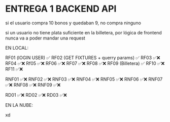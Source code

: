 # ENTREGA 1 BACKEND API

si el usuario compra 10 bonos y quedaban 9, no compra ninguno

si un usuario no tiene plata suficiente en la billetera, por lógica de frontend nunca va a poder mandar una request

EN LOCAL:

RF01 (lOGIN USER) ✅
RF02 (GET FIXTURES + querry params) ✅
RF03 ✅❌
RF04 ✅❌
Rf05 ✅❌
RF06 ✅❌
RF07 ✅❌
RF08 ✅❌
RF09 (Billetera) ✅
RF10 ✅❌
RF11 ✅❌


RNF01 ✅❌
RNF02 ✅❌
RNF03 ✅❌
RNF04 ✅❌
RNF05 ✅❌
RNF06 ✅❌
RNF07 ✅❌
RNF08 ✅❌
RNF09 ✅❌

RD01 ✅❌
RD02 ✅❌
RD03 ✅❌

EN LA NUBE: 

xd